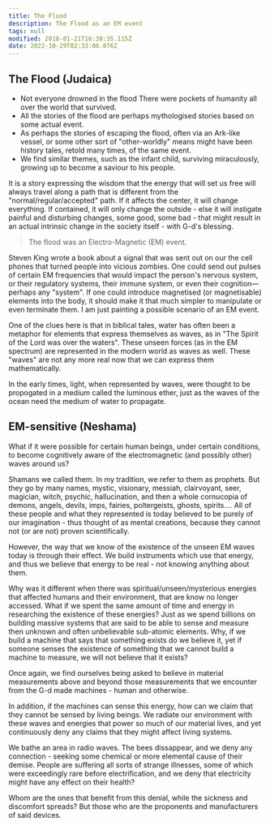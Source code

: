 ```yaml
---
title: The Flood
description: The Flood as an EM event
tags: null
modified: 2018-01-21T16:38:35.115Z
date: 2022-10-29T02:33:06.076Z
---
```


## The Flood (Judaica)

- Not everyone drowned in the flood
  There were pockets of humanity all over the world that survived.
- All the stories of the flood are perhaps mythologised stories based on some actual event.
- As perhaps the stories of escaping the flood, often via an Ark-like vessel, or some other sort of "other-worldly" means might have been history tales, retold many times, of the same event.
- We find similar themes, such as the infant child, surviving miraculously, growing up to become a saviour to his people.

It is a story expressing the wisdom that the energy that will set us free will always travel along a path that is different from the "normal/regular/accepted" path. If it affects the center, it will change everything. If contained, it will only change the outside - else it will instigate painful and disturbing changes, some good, some bad - that might result in an actual intrinsic change in the society itself - with G-d's blessing.

> The flood was an Electro-Magnetic (EM) event.

Steven King wrote a book about a signal that was sent out on our the cell phones that turned people into vicious zombies. One could send out pulses of certain EM frequencies that would impact the person's nervous system, or their regulatory systems, their immune system, or even their cognition&mdash;perhaps any "system". If one could introduce magnetised (or magnetisable) elements into the body, it should make it that much simpler to manipulate or even terminate them. I am just painting a possible scenario of an EM event.

One of the clues here is that in biblical tales, water has often been a metaphor for elements that express themselves as waves, as in "The Spirit of the Lord was over the waters". These unseen forces (as in the EM spectrum) are represented in the modern world as waves as well. These "waves" are not any more real now that we can express them mathematically.

In the early times, light, when represented by waves, were thought to be propogated in a medium called the luminous ether, just as the waves of the ocean need the medium of water to propagate.

## EM-sensitive (Neshama)

What if it were possible for certain human beings, under certain conditions, to become cognitively aware of the electromagnetic (and possibly other) waves around us?

Shamans we called them. In my tradition, we refer to them as prophets. But they go by many names, mystic, visionary, messiah, clairvoyant, seer, magician, witch, psychic, hallucination, and then a whole cornucopia of demons, angels, devils, imps, fairies, poltergeists, ghosts, spirits.... All of these people and what they represented is today believed to be purely of our imagination - thus thought of as mental creations, because they cannot not (or are not) proven scientifically.

However, the way that we know of the existence of the unseen EM waves today is through their effect. We build instruments which use that energy, and thus we believe that energy to be real - not knowing anything about them.

Why was it different when there was spiritual/unseen/mysterious energies that affected humans and their environment, that are know no longer accessed. What if we spent the same amount of time and energy in researching the existence of these energies? Just as we spend billions on building massive systems that are said to be able to sense and measure then unknown and often unbelievable sub-atomic elements. Why, if we build a machine that says that something exists do we believe it, yet if someone senses the existence of something that we cannot build a machine to measure, we will not believe that it exists?

Once again, we find ourselves being asked to believe in material measurements above and beyond those measurements that we encounter from the G-d made machines - human and otherwise.

In addition, if the machines can sense this energy, how can we claim that they cannot be sensed by living beings. We radiate our environment with these waves and energies that power so much of our material lives, and yet continuously deny any claims that they might affect living systems.

We bathe an area in radio waves. The bees dissappear, and we deny any connection - seeking some chemical or more elemental cause of their demise. People are suffering all sorts of strange illnesses, some of which were exceedingly rare before electrification, and we deny that electricity might have any effect on their health?

Whom are the ones that benefit from this denial, while the sickness and discomfort spreads? But those who are the proponents and manufacturers of said devices.
